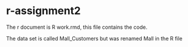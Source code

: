 # r-assignment2

The r document is R work.rmd, this file contains the code. 

The data set is called Mall_Customers but was renamed Mall in the R file
